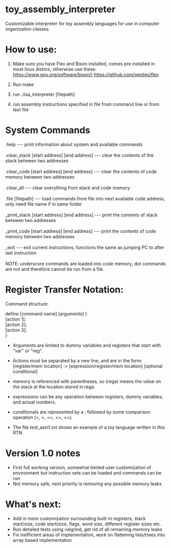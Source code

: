 # toy_assembly_interpreter
Customizable interpreter for toy assembly languages for use in computer organization classes.

# How to use:

1. Make sure you have Flex and Bison installed, comes pre installed in most linux distros, otherwise use these:\
    https://www.gnu.org/software/bison/\
    https://github.com/westes/flex

2. Run make
3. run ./isa_interpreter [filepath]
4. run assembly instructions specified in file from command line or from text file

# System Commands

.help                                      --- print information about system and available commands\
\
.clear_stack [start address] [end address] --- clear the contents of the stack between two addresses\
\
.clear_code [start address] [end address]  --- clear the contents of code memory between two addresses\
\
.clear_all                                 --- clear everything from stack and code memory\
\
.file [filepath]                           --- load commands from file into next available code address, only need file name if in same folder\
\
_print_stack [start address] [end address] --- print the contents of stack between two addresses\
\
_print_code [start address] [end address]  --- print the contents of code memory between two addresses\
\
_exit                                      --- exit current instructions, functions the same as jumping PC to after last instruction\
\
NOTE: underscore commands are loaded into code memory, dot commands are not and therefore cannot be run from a file.


# Register Transfer Notation:

Command structure:

define [command name] [arguments] {\
[action 1];\
[action 2];\
[action 3];\
}

- Arguments are limited to dummy variables and registers that start with "var" or "reg".

- Actions must be separated by a new line, and are in the form:\
[register/mem location] := [expression/register/mem location] [optional conditional]

- memory is referenced with parentheses, so (rega) means the value on the stack at the location stored in rega.

- expressions can be any operation between registers, dummy variables, and actual numbers. 

- conditionals are represented by a : followed by some comparison operation (<, >, ==, <=, >=).

- The file test_asm1.txt shows an example of a toy language written in this RTN

# Version 1.0 notes
- First full working version, somewhat limited user customization of environment but instruction sets can be loaded and commands can be run
- Not memory safe, next priority is removing any possible memory leaks

  
# What's next:

- Add in more customization surrounding built-in registers, stack start/size, code start/size, flags, word size, different register sizes etc.
- Run detailed tests using valgrind, get rid of all remaining memory leaks
- Fix inefficient areas of implementation, work on flattening lists/trees into array based implementation

